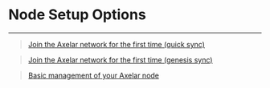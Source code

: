 # Node Setup Options
-----

> [Join the Axelar network for the first time (quick sync)](/setup/join)

> [Join the Axelar network for the first time (genesis sync)](/setup/join-peer)

> [Basic management of your Axelar node](/setup/basic)
